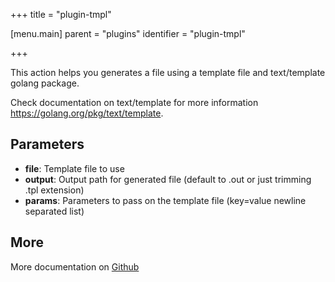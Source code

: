 +++
title = "plugin-tmpl"

[menu.main]
parent = "plugins"
identifier = "plugin-tmpl"

+++

This action helps you generates a file using a template file and text/template golang package.

Check documentation on text/template for more information https://golang.org/pkg/text/template.

## Parameters

* **file**: Template file to use
* **output**: Output path for generated file (default to <file>.out or just trimming .tpl extension)
* **params**: Parameters to pass on the template file (key=value newline separated list)


## More

More documentation on [Github](https://github.com/ovh/cds/tree/master/contrib/plugins/plugin-tmpl/README.md)

